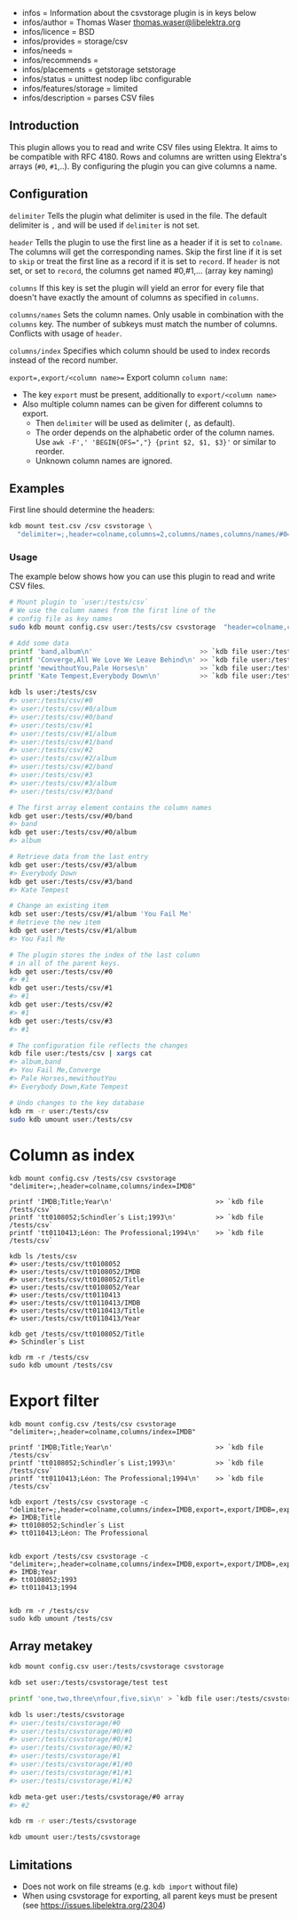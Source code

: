- infos = Information about the csvstorage plugin is in keys below
- infos/author = Thomas Waser <thomas.waser@libelektra.org>
- infos/licence = BSD
- infos/provides = storage/csv
- infos/needs =
- infos/recommends =
- infos/placements = getstorage setstorage
- infos/status = unittest nodep libc configurable
- infos/features/storage = limited
- infos/description = parses CSV files

## Introduction

This plugin allows you to read and write CSV files using Elektra.
It aims to be compatible with RFC 4180.
Rows and columns are written using Elektra's arrays (`#0`, `#1`,..).
By configuring the plugin you can give columns a name.

## Configuration

`delimiter`
Tells the plugin what delimiter is used in the file.
The default delimiter is `,` and will be used if `delimiter` is not set.

`header`
Tells the plugin to use the first line as a header if it is set to `colname`.
The columns will get the corresponding names.
Skip the first line if it is set to `skip` or treat the first line as a record if it is set to `record`.
If `header` is not set, or set to `record`, the columns get named #0,#1,... (array key naming)

`columns`
If this key is set the plugin will yield an error for every file that doesn't have exactly the amount of columns as specified in `columns`.

`columns/names`
Sets the column names. Only usable in combination with the `columns` key. The number of subkeys must match the number of columns.
Conflicts with usage of `header`.

`columns/index`
Specifies which column should be used to index records instead of the record number.

`export=,export/<column name>=`
Export column `column name`:

- The key `export` must be present, additionally to `export/<column name>`
- Also multiple column names can be given for different columns to export.
  - Then `delimiter` will be used as delimiter (`,` as default).
  - The order depends on the alphabetic order of the column names.
    Use `awk -F',' 'BEGIN{OFS=","} {print $2, $1, $3}'` or similar to reorder.
  - Unknown column names are ignored.

## Examples

First line should determine the headers:

```bash
kdb mount test.csv /csv csvstorage \
  "delimiter=;,header=colname,columns=2,columns/names,columns/names/#0=col0Name,columns/names/#1=col1Name"
```

### Usage

The example below shows how you can use this plugin to read and write CSV files.

```sh
# Mount plugin to `user:/tests/csv`
# We use the column names from the first line of the
# config file as key names
sudo kdb mount config.csv user:/tests/csv csvstorage  "header=colname,columns/names/#0=col0Name,columns/names/#1=col1Name"

# Add some data
printf 'band,album\n'                           >> `kdb file user:/tests/csv`
printf 'Converge,All We Love We Leave Behind\n' >> `kdb file user:/tests/csv`
printf 'mewithoutYou,Pale Horses\n'             >> `kdb file user:/tests/csv`
printf 'Kate Tempest,Everybody Down\n'          >> `kdb file user:/tests/csv`

kdb ls user:/tests/csv
#> user:/tests/csv/#0
#> user:/tests/csv/#0/album
#> user:/tests/csv/#0/band
#> user:/tests/csv/#1
#> user:/tests/csv/#1/album
#> user:/tests/csv/#1/band
#> user:/tests/csv/#2
#> user:/tests/csv/#2/album
#> user:/tests/csv/#2/band
#> user:/tests/csv/#3
#> user:/tests/csv/#3/album
#> user:/tests/csv/#3/band

# The first array element contains the column names
kdb get user:/tests/csv/#0/band
#> band
kdb get user:/tests/csv/#0/album
#> album

# Retrieve data from the last entry
kdb get user:/tests/csv/#3/album
#> Everybody Down
kdb get user:/tests/csv/#3/band
#> Kate Tempest

# Change an existing item
kdb set user:/tests/csv/#1/album 'You Fail Me'
# Retrieve the new item
kdb get user:/tests/csv/#1/album
#> You Fail Me

# The plugin stores the index of the last column
# in all of the parent keys.
kdb get user:/tests/csv/#0
#> #1
kdb get user:/tests/csv/#1
#> #1
kdb get user:/tests/csv/#2
#> #1
kdb get user:/tests/csv/#3
#> #1

# The configuration file reflects the changes
kdb file user:/tests/csv | xargs cat
#> album,band
#> You Fail Me,Converge
#> Pale Horses,mewithoutYou
#> Everybody Down,Kate Tempest

# Undo changes to the key database
kdb rm -r user:/tests/csv
sudo kdb umount user:/tests/csv
```

# Column as index

```
kdb mount config.csv /tests/csv csvstorage "delimiter=;,header=colname,columns/index=IMDB"

printf 'IMDB;Title;Year\n'                          >> `kdb file /tests/csv`
printf 'tt0108052;Schindler´s List;1993\n'          >> `kdb file /tests/csv`
printf 'tt0110413;Léon: The Professional;1994\n'    >> `kdb file /tests/csv`

kdb ls /tests/csv
#> user:/tests/csv/tt0108052
#> user:/tests/csv/tt0108052/IMDB
#> user:/tests/csv/tt0108052/Title
#> user:/tests/csv/tt0108052/Year
#> user:/tests/csv/tt0110413
#> user:/tests/csv/tt0110413/IMDB
#> user:/tests/csv/tt0110413/Title
#> user:/tests/csv/tt0110413/Year

kdb get /tests/csv/tt0108052/Title
#> Schindler´s List

kdb rm -r /tests/csv
sudo kdb umount /tests/csv

```

# Export filter

```
kdb mount config.csv /tests/csv csvstorage "delimiter=;,header=colname,columns/index=IMDB"

printf 'IMDB;Title;Year\n'                          >> `kdb file /tests/csv`
printf 'tt0108052;Schindler´s List;1993\n'          >> `kdb file /tests/csv`
printf 'tt0110413;Léon: The Professional;1994\n'    >> `kdb file /tests/csv`

kdb export /tests/csv csvstorage -c "delimiter=;,header=colname,columns/index=IMDB,export=,export/IMDB=,export/Title="
#> IMDB;Title
#> tt0108052;Schindler´s List
#> tt0110413;Léon: The Professional


kdb export /tests/csv csvstorage -c "delimiter=;,header=colname,columns/index=IMDB,export=,export/IMDB=,export/Year="
#> IMDB;Year
#> tt0108052;1993
#> tt0110413;1994


kdb rm -r /tests/csv
sudo kdb umount /tests/csv

```

## Array metakey

```sh
kdb mount config.csv user:/tests/csvstorage csvstorage

kdb set user:/tests/csvstorage/test test

printf 'one,two,three\nfour,five,six\n' > `kdb file user:/tests/csvstorage`

kdb ls user:/tests/csvstorage
#> user:/tests/csvstorage/#0
#> user:/tests/csvstorage/#0/#0
#> user:/tests/csvstorage/#0/#1
#> user:/tests/csvstorage/#0/#2
#> user:/tests/csvstorage/#1
#> user:/tests/csvstorage/#1/#0
#> user:/tests/csvstorage/#1/#1
#> user:/tests/csvstorage/#1/#2

kdb meta-get user:/tests/csvstorage/#0 array
#> #2

kdb rm -r user:/tests/csvstorage

kdb umount user:/tests/csvstorage
```

## Limitations

- Does not work on file streams (e.g. `kdb import` without file)
- When using csvstorage for exporting, all parent keys must be present
  (see https://issues.libelektra.org/2304)
